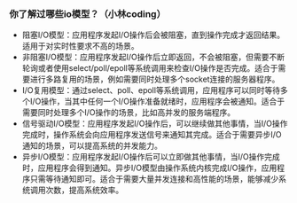 ### 你了解过哪些io模型？（小林coding）

- 阻塞I/O模型：应用程序发起I/O操作后会被阻塞，直到操作完成才返回结果。适用于对实时性要求不高的场景。
- 非阻塞I/O模型：应用程序发起I/O操作后立即返回，不会被阻塞，但需要不断轮询或者使用select/poll/epoll等系统调用来检查I/O操作是否完成。适合于需要进行多路复用的场景，例如需要同时处理多个socket连接的服务器程序。
- I/O复用模型：通过select、poll、epoll等系统调用，应用程序可以同时等待多个I/O操作，当其中任何一个I/O操作准备就绪时，应用程序会被通知。适合于需要同时处理多个I/O操作的场景，比如高并发的服务端程序。
- 信号驱动I/O模型：应用程序发起I/O操作后，可以继续做其他事情，当I/O操作完成时，操作系统会向应用程序发送信号来通知其完成。适合于需要异步I/O通知的场景，可以提高系统的并发能力。
- 异步I/O模型：应用程序发起I/O操作后可以立即做其他事情，当I/O操作完成时，应用程序会得到通知。异步I/O模型由操作系统内核完成I/O操作，应用程序只需等待通知即可。适合于需要大量并发连接和高性能的场景，能够减少系统调用次数，提高系统效率。